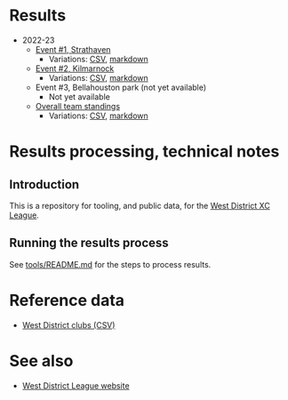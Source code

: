 # Results 

* 2022-23
  * [Event #1, Strathaven](https://results.westleague.org.uk/results/provisional/2022-23/1/html/)
    * Variations: [CSV](https://github.com/rleyton/westleague/tree/main/results/provisional/2022-23/1), [markdown](https://github.com/rleyton/westleague/tree/main/results/provisional/2022-23/1/markdown/)
  * [Event #2, Kilmarnock](https://results.westleague.org.uk/results/provisional/2022-23/2/html/)
    * Variations: [CSV](https://github.com/rleyton/westleague/tree/main/results/provisional/2022-23/2), [markdown](https://github.com/rleyton/westleague/tree/main/results/provisional/2022-23/2)
  * Event #3, Bellahouston park (not yet available)
    * Not yet available
  * [Overall team standings](https://results.westleague.org.uk/results/provisional/2022-23/teamStandings)
    * Variations: [CSV](https://github.com/rleyton/westleague/tree/main/results/provisional/2022-23/teamStandings/), [markdown](https://github.com/rleyton/westleague/tree/main/results/provisional/2022-23/teamStandings/markdown/)

# Results processing, technical notes 

## Introduction

This is a repository for tooling, and public data, for the [West District XC League](https://westleague.org.uk/).

## Running the results process

See [tools/README.md](./tools/README.md) for the steps to process results.

# Reference data

* [West District clubs (CSV)](./data/reference/clubs.csv)

# See also

* [West District League website](https://westleague.org.uk/)

